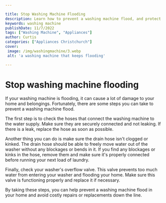 ```yaml
---

title: Stop Washing Machine Flooding
description: Learn how to prevent a washing machine flood, and protect your home and belongings from potential damage, by reading this post.
keywords: washing machine
publishDate: 11/7/2022
tags: ["Washing Machine", "Appliances"]
author: Curtis
categories: ["Appliances Christchurch"]
cover: 
 image: /img/washingmachine/3.webp
 alt: 'a washing machine that keeps flooding'

---
```


# Stop washing machine flooding

If your washing machine is flooding, it can cause a lot of damage to your home and belongings. Fortunately, there are some steps you can take to prevent a washing machine flood.

The first step is to check the hoses that connect the washing machine to the water supply. Make sure they are securely connected and not leaking. If there is a leak, replace the hose as soon as possible.

Another thing you can do is make sure the drain hose isn't clogged or kinked. The drain hose should be able to freely move water out of the washer without any blockages or bends in it. If you find any blockages or kinks in the hose, remove them and make sure it's properly connected before running your next load of laundry.

Finally, check your washer's overflow valve. This valve prevents too much water from entering your washer and flooding your home. Make sure this valve is functioning properly and replace it if necessary.

By taking these steps, you can help prevent a washing machine flood in your home and avoid costly repairs or replacements down the line.